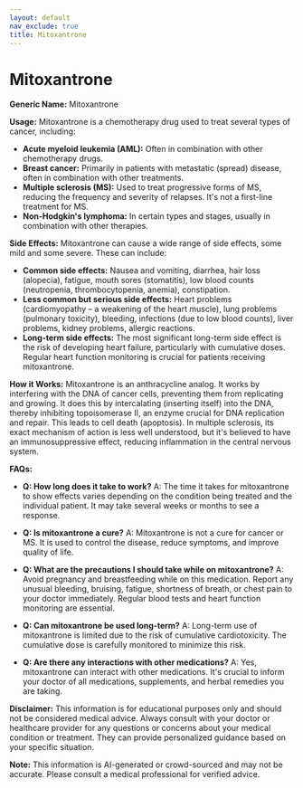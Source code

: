```yaml
---
layout: default
nav_exclude: true
title: Mitoxantrone
---
```


# Mitoxantrone

**Generic Name:** Mitoxantrone

**Usage:** Mitoxantrone is a chemotherapy drug used to treat several types of cancer, including:

* **Acute myeloid leukemia (AML):** Often in combination with other chemotherapy drugs.
* **Breast cancer:**  Primarily in patients with metastatic (spread) disease, often in combination with other treatments.
* **Multiple sclerosis (MS):**  Used to treat progressive forms of MS, reducing the frequency and severity of relapses.  It's not a first-line treatment for MS.
* **Non-Hodgkin's lymphoma:** In certain types and stages, usually in combination with other therapies.


**Side Effects:** Mitoxantrone can cause a wide range of side effects, some mild and some severe.  These can include:

* **Common side effects:**  Nausea and vomiting, diarrhea, hair loss (alopecia), fatigue, mouth sores (stomatitis), low blood counts (neutropenia, thrombocytopenia, anemia), constipation.
* **Less common but serious side effects:**  Heart problems (cardiomyopathy – a weakening of the heart muscle),  lung problems (pulmonary toxicity),  bleeding, infections (due to low blood counts),  liver problems,  kidney problems,  allergic reactions.
* **Long-term side effects:**  The most significant long-term side effect is the risk of developing heart failure, particularly with cumulative doses.  Regular heart function monitoring is crucial for patients receiving mitoxantrone.


**How it Works:** Mitoxantrone is an anthracycline analog.  It works by interfering with the DNA of cancer cells, preventing them from replicating and growing. It does this by intercalating (inserting itself) into the DNA, thereby inhibiting topoisomerase II, an enzyme crucial for DNA replication and repair. This leads to cell death (apoptosis). In multiple sclerosis, its exact mechanism of action is less well understood, but it's believed to have an immunosuppressive effect, reducing inflammation in the central nervous system.

**FAQs:**

* **Q: How long does it take to work?** A: The time it takes for mitoxantrone to show effects varies depending on the condition being treated and the individual patient.  It may take several weeks or months to see a response.

* **Q: Is mitoxantrone a cure?** A: Mitoxantrone is not a cure for cancer or MS. It is used to control the disease, reduce symptoms, and improve quality of life.

* **Q: What are the precautions I should take while on mitoxantrone?** A: Avoid pregnancy and breastfeeding while on this medication.  Report any unusual bleeding, bruising, fatigue, shortness of breath, or chest pain to your doctor immediately. Regular blood tests and heart function monitoring are essential.

* **Q: Can mitoxantrone be used long-term?** A:  Long-term use of mitoxantrone is limited due to the risk of cumulative cardiotoxicity.  The cumulative dose is carefully monitored to minimize this risk.

* **Q: Are there any interactions with other medications?** A: Yes, mitoxantrone can interact with other medications.  It's crucial to inform your doctor of all medications, supplements, and herbal remedies you are taking.


**Disclaimer:** This information is for educational purposes only and should not be considered medical advice.  Always consult with your doctor or healthcare provider for any questions or concerns about your medical condition or treatment.  They can provide personalized guidance based on your specific situation.


**Note:** This information is AI-generated or crowd-sourced and may not be accurate. Please consult a medical professional for verified advice.